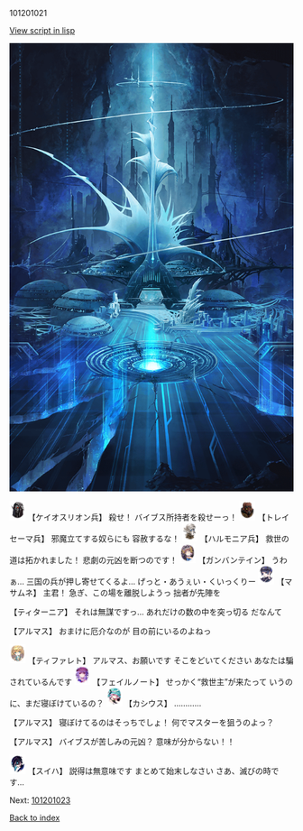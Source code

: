 101201021

[View script in lisp](../scripts/101201021.txt)

![profound_nolight.png](../images/backgrounds/profound_nolight.png)

<img src="../images/units/3820001.png" alt="3820001.png" height="34"/>
【ケイオスリオン兵】
殺せ！
バイブス所持者を殺せーっ！

<img src="../images/units/3830001.png" alt="3830001.png" height="34"/>
【トレイセーマ兵】
邪魔立てする奴らにも
容赦するな！

<img src="../images/units/3810001.png" alt="3810001.png" height="34"/>
【ハルモニア兵】
救世の道は拓かれました！
悲劇の元凶を断つのです！

<img src="../images/units/3600211.png" alt="3600211.png" height="34"/>
【ガンバンテイン】
うわぁ…
三国の兵が押し寄せてくるよ…
げっと・あうぇい・くいっくりー

<img src="../images/units/3100111.png" alt="3100111.png" height="34"/>
【マサムネ】
主君！
急ぎ、この場を離脱しようっ
拙者が先陣を

【ティターニア】
それは無謀ですっ…
あれだけの数の中を突っ切る
だなんて

【アルマス】
おまけに厄介なのが
目の前にいるのよねっ

<img src="../images/units/3503211.png" alt="3503211.png" height="34"/>
【ティファレト】
アルマス、お願いです
そこをどいてください
あなたは騙されているんです

<img src="../images/units/3401911.png" alt="3401911.png" height="34"/>
【フェイルノート】
せっかく“救世主”が来たって
いうのに、まだ寝ぼけているの？

<img src="../images/units/3303111.png" alt="3303111.png" height="34"/>
【カシウス】
…………

【アルマス】
寝ぼけてるのはそっちでしょ！
何でマスターを狙うのよっ？

【アルマス】
バイブスが苦しみの元凶？
意味が分からない！！

<img src="../images/units/3401719.png" alt="3401719.png" height="34"/>
【スイハ】
説得は無意味です
まとめて始末しなさい
さあ、滅びの時です…

Next: [101201023](101201023.md)

[Back to index](index.md)
